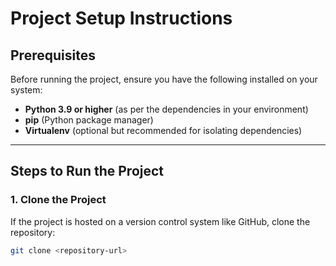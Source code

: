 # Project Setup Instructions

## Prerequisites
Before running the project, ensure you have the following installed on your system:
- **Python 3.9 or higher** (as per the dependencies in your environment)
- **pip** (Python package manager)
- **Virtualenv** (optional but recommended for isolating dependencies)

---

## Steps to Run the Project

### 1. Clone the Project
If the project is hosted on a version control system like GitHub, clone the repository:
```bash
git clone <repository-url>